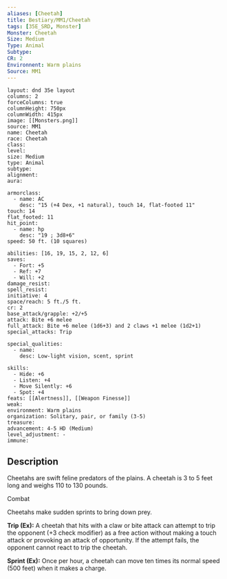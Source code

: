 ```yaml
---
aliases: [Cheetah]
title: Bestiary/MM1/Cheetah
tags: [35E_SRD, Monster]
Monster: Cheetah
Size: Medium
Type: Animal
Subtype: 
CR: 2
Environnent: Warm plains
Source: MM1
---
```


```statblock
layout: dnd 35e layout
columns: 2
forceColumns: true
columnHeight: 750px
columnWidth: 415px
image: [[Monsters.png]]
source: MM1
name: Cheetah
race: Cheetah
class: 
level: 
size: Medium
type: Animal
subtype: 
alignment: 
aura: 

armorclass:
  - name: AC
    desc: "15 (+4 Dex, +1 natural), touch 14, flat-footed 11"
touch: 14
flat_footed: 11
hit_point:
  - name: hp
    desc: "19 ; 3d8+6"
speed: 50 ft. (10 squares)

abilities: [16, 19, 15, 2, 12, 6]
saves:
  - Fort: +5
  - Ref: +7
  - Will: +2
damage_resist: 
spell_resist: 
initiative: 4
space/reach: 5 ft./5 ft.
cr: 2
base_attack/grapple: +2/+5
attack: Bite +6 melee
full_attack: Bite +6 melee (1d6+3) and 2 claws +1 melee (1d2+1)
special_attacks: Trip

special_qualities:
  - name: 
    desc: Low-light vision, scent, sprint

skills:
  - Hide: +6
  - Listen: +4
  - Move Silently: +6
  - Spot: +4
feats: [[Alertness]], [[Weapon Finesse]]
weak: 
environment: Warm plains
organization: Solitary, pair, or family (3-5)
treasure: 
advancement: 4-5 HD (Medium)
level_adjustment: -
immune: 
```

## Description

<p>Cheetahs are swift feline predators of the plains. A cheetah is 3 to 5 feet long and weighs 110 to 130 pounds.</p>
<p>Combat</p>
<p>Cheetahs make sudden sprints to bring down prey.</p>
<p>
            <b>Trip (Ex):</b> A cheetah that hits with a claw or bite attack can attempt to trip the opponent (+3 check modifier) as a free action without making a touch attack or provoking an attack of opportunity. If the attempt fails, the opponent cannot react to trip the cheetah.</p>
<p>
            <b>Sprint (Ex):</b> Once per hour, a cheetah can move ten times its normal speed (500 feet) when it makes a charge.</p>